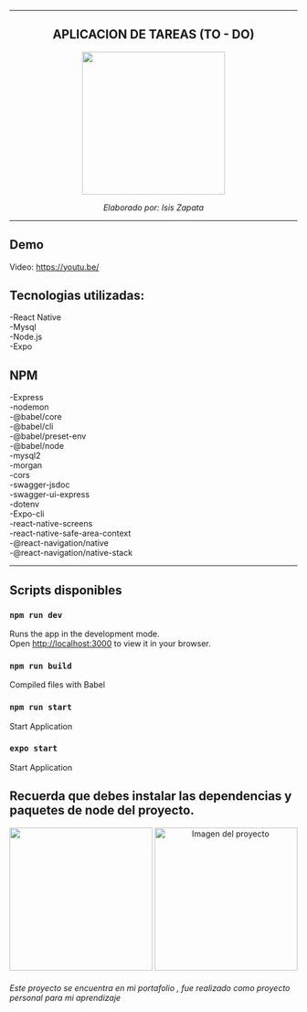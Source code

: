 ---------------------

<div align="center" >

## APLICACION DE TAREAS (TO - DO)


<img src="https://www.datocms-assets.com/45470/1631026680-logo-react-native.png" height="250px">

<i>Elaborado por: Isis Zapata</i>
</div>

---------------------
## Demo

Video: https://youtu.be/

## Tecnologias utilizadas: 

-React Native
<br>
-Mysql
<br>
-Node.js
<br>
-Expo

## NPM

-Express
<br>
-nodemon 
<br>
-@babel/core 
<br>
-@babel/cli 
<br>
-@babel/preset-env 
<br>
-@babel/node
<br>
-mysql2 
<br>
-morgan 
<br>
-cors 
<br>
-swagger-jsdoc 
<br>
-swagger-ui-express 
<br>
-dotenv
<br>
-Expo-cli
<br>
-react-native-screens
<br>
-react-native-safe-area-context
<br>
-@react-navigation/native
<br>
-@react-navigation/native-stack

---------------


## Scripts disponibles

### `npm run dev`

Runs the app in the development mode.\
Open [http://localhost:3000](http://localhost:3000) to view it in your browser.

### `npm run build`

Compiled files with Babel

### `npm run start`

Start Application

### `expo start`

Start Application

Recuerda que debes instalar las dependencias y paquetes de node del proyecto.
---------------

<div align="center" >
<img src="https://github.com/isinicolle/ReactNativeNodeJS_AppTodo/blob/main/my-app-task-isis/assets/adaptive-icon.png" height="250px">

<img src="#" height="250px" alt="Imagen del proyecto">

</div>

<h6>Este proyecto se encuentra en mi portafolio , fue realizado como proyecto personal para mi aprendizaje</h6>
